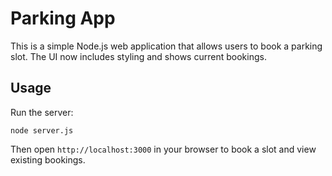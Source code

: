 # Parking App

This is a simple Node.js web application that allows users to book a parking slot. The UI now includes styling and shows current bookings.

## Usage

Run the server:

```
node server.js
```

Then open `http://localhost:3000` in your browser to book a slot and view existing bookings.
